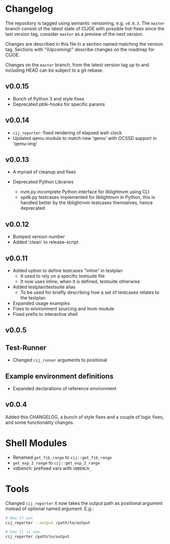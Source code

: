 # Changelog

The repository is tagged using semantic versioning, e.g. `v0.0.3`. The `master`
branch consist of the latest state of CIJOE with possible hot-fixes since
the last version tag, consider `master` as a preview of the next version.

Changes are described in this file in a section named matching the version tag.
Sections with "(Upcoming)" describe changes on the roadmap for CIJOE.

Changes on the `master` branch, from the latest version tag up to and including
HEAD can be subject to a git rebase.

## v0.0.15

* Bunch of Python 3 and style fixes
* Deprecated pblk-hooks for specific params

## v0.0.14

* `cij_reporter`: fixed rendering of elapsed wall-clock
* Updated qemu module to match new 'qemu' with OCSSD support in 'qemu-img'

## v0.0.13

* A myriad of cleanup and fixes

* Deprecated Python Libraries
  - nvm.py incomplete Python interface for liblightnvm using CLI
  - spdk.py testcases implemented for liblightnvm in Python, this is handled
    better by the liblightnvm testcases themselves, hence deprecated

## v0.0.12

* Bumped version number
* Added 'clean' to release-script

## v0.0.11

* Added option to define testcases "inline" in testplan
  - It used to rely on a specific testsuite file
  - It now uses inline, when it is defined, testsuite otherwise
* Added testplan/testsuite alias
  - To be used for briefly describing how a set of testcases relates to the
    testplan
* Expanded usage examples
* Fixes to environment sourcing and lnvm module
* Fixed prefix to interactive shell

## v0.0.5

## Test-Runner

* Changed `cij_runner` arguments to positional

## Example environment definitions

* Expanded declarations of reference environment

## v0.0.4

Added this CHANGELOG, a bunch of style fixes and a couple of logic fixes, and
some functionality changes.

# Shell Modules

* Renamed `get_fib_range` to `cij::get_fib_range`
* `get_exp_2_range` to `cij::get_exp_2_range`
* vdbench: prefixed vars with `VDBENCH_`

# Tools

Changed `cij_reporter` it now takes the output path as positional argument
instead of optional named argument. E.g.:

```bash
# How it was
cij_reporter --output /path/to/output

# How it is now
cij_reporter /path/to/output
```
